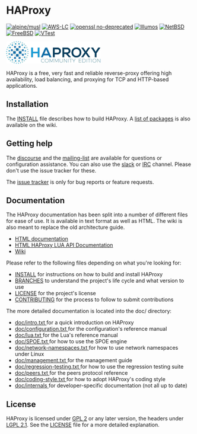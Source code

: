 # HAProxy

[![alpine/musl](https://github.com/haproxy/haproxy/actions/workflows/musl.yml/badge.svg)](https://github.com/haproxy/haproxy/actions/workflows/musl.yml)
[![AWS-LC](https://github.com/haproxy/haproxy/actions/workflows/aws-lc.yml/badge.svg)](https://github.com/haproxy/haproxy/actions/workflows/aws-lc.yml)
[![openssl no-deprecated](https://github.com/haproxy/haproxy/actions/workflows/openssl-nodeprecated.yml/badge.svg)](https://github.com/haproxy/haproxy/actions/workflows/openssl-nodeprecated.yml)
[![Illumos](https://github.com/haproxy/haproxy/actions/workflows/illumos.yml/badge.svg)](https://github.com/haproxy/haproxy/actions/workflows/illumos.yml)
[![NetBSD](https://github.com/haproxy/haproxy/actions/workflows/netbsd.yml/badge.svg)](https://github.com/haproxy/haproxy/actions/workflows/netbsd.yml)
[![FreeBSD](https://api.cirrus-ci.com/github/haproxy/haproxy.svg?task=FreeBSD)](https://api.cirrus-ci.com/github/haproxy/haproxy.svg?task=FreeBSD)
[![VTest](https://github.com/haproxy/haproxy/actions/workflows/vtest.yml/badge.svg)](https://github.com/haproxy/haproxy/actions/workflows/vtest.yml)

![HAProxy logo](doc/HAProxyCommunityEdition_60px.png)

HAProxy is a free, very fast and reliable reverse-proxy offering high availability, load balancing, and proxying for TCP
and HTTP-based applications.

## Installation

The [INSTALL](INSTALL) file describes how to build HAProxy.
A [list of packages](https://github.com/haproxy/wiki/wiki/Packages) is also available on the wiki.

## Getting help

The [discourse](https://discourse.haproxy.org/) and the [mailing-list](https://www.mail-archive.com/haproxy@formilux.org/)
are available for questions or configuration assistance. You can also use the [slack](https://slack.haproxy.org/) or
[IRC](irc://irc.libera.chat/%23haproxy) channel. Please don't use the issue tracker for these.

The [issue tracker](https://github.com/haproxy/haproxy/issues/) is only for bug reports or feature requests.

## Documentation

The HAProxy documentation has been split into a number of different files for
ease of use. It is available in text format as well as HTML. The wiki is also meant to replace the old architecture
guide.

- [HTML documentation](http://docs.haproxy.org/)
- [HTML HAProxy LUA API Documentation](https://www.arpalert.org/haproxy-api.html)
- [Wiki](https://github.com/haproxy/wiki/wiki)

Please refer to the following files depending on what you're looking for:

  - [INSTALL](INSTALL) for instructions on how to build and install HAProxy
  - [BRANCHES](BRANCHES) to understand the project's life cycle and what version to use
  - [LICENSE](LICENSE) for the project's license
  - [CONTRIBUTING](CONTRIBUTING) for the process to follow to submit contributions

The more detailed documentation is located into the doc/ directory:

  - [ doc/intro.txt ](doc/intro.txt) for a quick introduction on HAProxy
  - [ doc/configuration.txt ](doc/configuration.txt) for the configuration's reference manual
  - [ doc/lua.txt ](doc/lua.txt) for the Lua's reference manual
  - [ doc/SPOE.txt ](doc/SPOE.txt) for how to use the SPOE engine
  - [ doc/network-namespaces.txt ](doc/network-namespaces.txt) for how to use network namespaces under Linux
  - [ doc/management.txt ](doc/management.txt) for the management guide
  - [ doc/regression-testing.txt ](doc/regression-testing.txt) for how to use the regression testing suite
  - [ doc/peers.txt ](doc/peers.txt) for the peers protocol reference
  - [ doc/coding-style.txt ](doc/coding-style.txt) for how to adopt HAProxy's coding style
  - [ doc/internals ](doc/internals) for developer-specific documentation (not all up to date)

## License

HAProxy is licensed under [GPL 2](doc/gpl.txt) or any later version, the headers under [LGPL 2.1](doc/lgpl.txt). See the
[LICENSE](LICENSE) file for a more detailed explanation.
